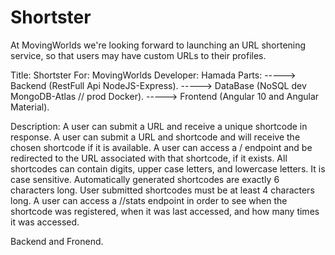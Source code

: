 # Shortster

At MovingWorlds we're looking forward to launching an URL shortening service, so that users may have custom URLs to their profiles.

Title: Shortster
For: MovingWorlds
Developer: Hamada
Parts:
-----> Backend (RestFull Api NodeJS-Express).
-----> DataBase (NoSQL dev MongoDB-Atlas // prod Docker).
-----> Frontend (Angular 10 and Angular Material).

Description:
A user can submit a URL and receive a unique shortcode in response.
A user can submit a URL and shortcode and will receive the chosen shortcode if it is available.
A user can access a /<shortcode> endpoint and be redirected to the URL associated with that shortcode, if it exists.
All shortcodes can contain digits, upper case letters, and lowercase letters. It is case sensitive.
Automatically generated shortcodes are exactly 6 characters long.
User submitted shortcodes must be at least 4 characters long.
A user can access a /<shortcode>/stats endpoint in order to see when the shortcode was registered, when it was last accessed, and how many times it was accessed.

Backend and Fronend.
